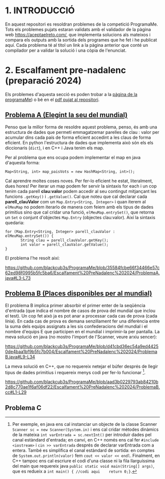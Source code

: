 # 1. INTRODUCCIÓ

En aquest repositori es resoldran problemes de la competició ProgramaMe. Tots els problemes pujats estaran validats amb el validador de la pàgina web https://aceptaelreto.com/, que implementa solucions als mateixos i compara els outputs amb la sortida dels programes que he fet i he publicat aquí. Cada problema té al titol un link a la pàgina anterior que conté un compilador per a validar la solució i una còpia de l'enunciat.

# 2. Escalfament pre-nadalenc (preparació 2024)

Els problemes d'aquesta secció es poden trobar a la [pàgina de la programaMe](https://programame.com/documents/ProblemsSets/2024/ProgramaMe-2024-Navidad.pdf)) o bé en el [pdf pujat al repositori](/Escalfament%20PreNadalenc%202024/ProgramaMe-2024-Navidad.pdf).

## [Problema A (Elegint la seu del mundial)](https://aceptaelreto.com/problem/statement.php?id=709)

Penso que la millor forma de resoldre aquest problema, penso, és amb una estructura de dades que permeti emmagatzemar parelles de clau : valor per acumular dins cada país de forma eficient accedint a les claus de forma eficient. En python l'estructura de dades que implementa això són els els diccionaris (`dict`), i en C++ i Java tenim els map. 

Per al problema que ens ocupa podem implementar el map en java d'aquesta forma:

`Map<String, int> map_paisVots = new HashMap<String, int>();`

Cal aprendre moltes coses noves. Per fer-lo eficient he estat, literalment, dues hores! Per iterar un map podem fer servir la sintaxis for each i un cop tenim cada parell <strong>clau:valor</strong> podem accedir al seu contingut mitjançant les funcions `.getKey()` i `.getValue()`. Cal que noteu que cal declarar cada <strong>parell_clauValor</strong> com un `Map.Entry<String, Integer>` i quan iterem al `elMeuMap` no podem iterarlo de manera com feiem amb els tipus de dades primitius sino que cal cridar una funció, `elMeuMap.entrySet()`, que retorna un `Set` o conjunt d'objectes `Map.Entry` (objectes clau:valor). Així la sintaxis quedaria:

```
for (Map.Entry<String, Integer> parell_clauValor : elMeuMap.entrySet()) {                             
       String clau = parell_clauValor.getKey(); 
       int valor = parell_clauValor.getValue();
} 
```


El problema l'he resolt així:

https://github.com/blackcub3s/ProgramaMe/blob/35584fcbe66f34466e57c62ed98f0995b5fc5ba6/Escalfament%20PreNadalenc%202024/ProblemaA.java#L3-L73





## [Problema B (Places disponibles per al mundial)](https://aceptaelreto.com/problem/statement.php?id=710)



El problema B implica primer absorbir el primer enter de la seqüència d'entrada (que indica el nombre de casos de prova del mundial que inclou el test). Un cop fet això ja es pot anar a processar cada cas de prova (cada línia). En cada cas de prova es demana senzillament fer una diferència entre la suma dels equips assignats a les sis confederacions del mundial i el nombre d'equips E que participen en el mundial i imprimir-la per pantalla. La meva solució en java (no mostro l'import de l'Scanner, veure arxiu sencer):

https://github.com/blackcub3s/ProgramaMe/blob/d41cbd36ec54a9ed44250de4baa1bf9b5fc7b004/Escalfament%20PreNadalenc%202024/ProblemaB.java#L9-L34

La meva solució en C++, que no requereix netejar el búfer després de llegir tipus de dades primitius i requereix menys codi per fer-lo funcionar [^1]. 



https://github.com/blackcub3s/ProgramaMe/blob/aad3b0229793ab84210b2d8c770ae1f6af06df22/Escalfament%20PreNadalenc%202024/ProblemaB.cc#L1-L29




## Problema C




<!-- NOTES AL PEU DE PÀGINA -->
[^1]: Per exemple, en java ens cal instanciar un objecte de la classe Scanner `Scanner sc = new Scanner(System.in)` i ens cal cridar mètodes dinàmics de la mateixa `int varEntrada = sc.nextInt()` per introduir dades pel canal estàndard d'entrada; en canvi, en C++ només ens cal fer `#include <iostream>` i `cin >> varEntrada` després de declarar varEntrada com a entera. També es simplifica el canal estàndard de sortida: en comptes de `System.out.println(valor)` fem `cout << valor << endl`. Finalment, en C++ tampoc ens cal escriure el codi d'una classe ni la fila llarguíssima del main que requereix java `public static void main(String[] args)`, que es redueix a `int main() { //codi aqui    return 0;}`.
<!--FI NOTA AL PEU DE PÀGINA -->